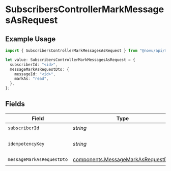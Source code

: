 # SubscribersControllerMarkMessagesAsRequest

## Example Usage

```typescript
import { SubscribersControllerMarkMessagesAsRequest } from "@novu/api/models/operations";

let value: SubscribersControllerMarkMessagesAsRequest = {
  subscriberId: "<id>",
  messageMarkAsRequestDto: {
    messageId: "<id>",
    markAs: "read",
  },
};
```

## Fields

| Field                                                                                    | Type                                                                                     | Required                                                                                 | Description                                                                              |
| ---------------------------------------------------------------------------------------- | ---------------------------------------------------------------------------------------- | ---------------------------------------------------------------------------------------- | ---------------------------------------------------------------------------------------- |
| `subscriberId`                                                                           | *string*                                                                                 | :heavy_check_mark:                                                                       | N/A                                                                                      |
| `idempotencyKey`                                                                         | *string*                                                                                 | :heavy_minus_sign:                                                                       | A header for idempotency purposes                                                        |
| `messageMarkAsRequestDto`                                                                | [components.MessageMarkAsRequestDto](../../models/components/messagemarkasrequestdto.md) | :heavy_check_mark:                                                                       | N/A                                                                                      |